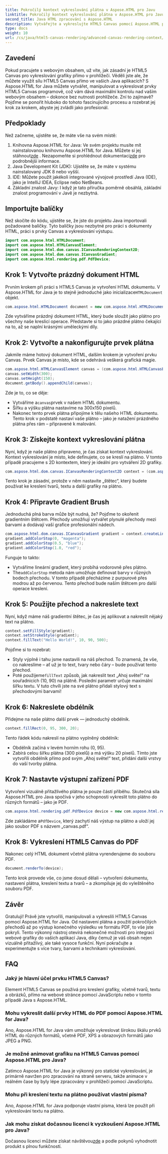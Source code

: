 ```yaml
---
title: Pokročilý kontext vykreslování plátna v Aspose.HTML pro Javu
linktitle: Pokročilý kontext vykreslování plátna v Aspose.HTML pro Javu
second_title: Java HTML zpracování s Aspose.HTML
description: Vytvářejte a vykreslujte HTML5 Canvas pomocí Aspose.HTML pro Java. Naučte se krok za krokem kreslit, stylovat a exportovat do PDF pomocí této výkonné Java knihovny.
type: docs
weight: 10
url: /cs/java/html5-canvas-rendering/advanced-canvas-rendering-context/
---
```

## Zavedení
Pokud pracujete s webovým obsahem, už víte, jak zásadní je HTML5 Canvas pro vykreslování grafiky přímo v prohlížeči. Věděli jste ale, že můžete využít sílu HTML5 Canvas přímo ve vašich Java aplikacích? S Aspose.HTML for Java můžete vytvářet, manipulovat a vykreslovat prvky HTML5 Canvas programově, což vám dává maximální kontrolu nad vaším webovým obsahem – dokonce bez nutnosti prohlížeče. Zní to zajímavě? Pojďme se ponořit hluboko do tohoto fascinujícího procesu a rozebrat jej krok za krokem, abyste jej zvládli jako profesionál.
## Předpoklady
Než začneme, ujistěte se, že máte vše na svém místě:
1.  Knihovna Aspose.HTML for Java: Ve svém projektu musíte mít nainstalovanou knihovnu Aspose.HTML for Java. Můžete si jej stáhnout[zde](https://releases.aspose.com/html/java/) . Nezapomeňte si prohlédnout dokumentaci[zde](https://reference.aspose.com/html/java/) pro podrobnější informace.
2. Java Development Kit (JDK): Ujistěte se, že máte v systému nainstalovaný JDK 8 nebo vyšší.
3. IDE: Můžete použít jakékoli integrované vývojové prostředí Java (IDE), jako je IntelliJ IDEA, Eclipse nebo NetBeans.
4. Základní znalost Javy: I když je tato příručka poměrně obsáhlá, základní znalost programování v Javě je nezbytná.
## Importujte balíčky
Než skočíte do kódu, ujistěte se, že jste do projektu Java importovali požadované balíčky. Tyto balíčky jsou nezbytné pro práci s dokumenty HTML, práci s prvky Canvas a vykreslování výstupu.
```java
import com.aspose.html.HTMLDocument;
import com.aspose.html.HTMLCanvasElement;
import com.aspose.html.dom.canvas.ICanvasRenderingContext2D;
import com.aspose.html.dom.canvas.ICanvasGradient;
import com.aspose.html.rendering.pdf.PdfDevice;
```
## Krok 1: Vytvořte prázdný dokument HTML
 Prvním krokem při práci s HTML5 Canvas je vytvoření HTML dokumentu. V Aspose.HTML for Java je to stejně jednoduché jako inicializace`HTMLDocument` objekt.
```java
com.aspose.html.HTMLDocument document = new com.aspose.html.HTMLDocument();
```
Zde vytváříme prázdný dokument HTML, který bude sloužit jako plátno pro všechny naše kreslicí operace. Představte si to jako prázdné plátno čekající na to, až se naplní krásnými uměleckými díly.
## Krok 2: Vytvořte a nakonfigurujte prvek plátna
Jakmile máme hotový dokument HTML, dalším krokem je vytvoření prvku Canvas. Prvek Canvas je místo, kde se odehrává veškerá grafická magie.
```java
com.aspose.html.HTMLCanvasElement canvas = (com.aspose.html.HTMLCanvasElement) document.createElement("canvas");
canvas.setWidth(300);
canvas.setHeight(150);
document.getBody().appendChild(canvas);
```
Zde je to, co se děje:
-  Vytváříme a`canvas`prvek v našem HTML dokumentu.
- Šířku a výšku plátna nastavíme na 300x150 pixelů.
- Nakonec tento prvek plátna připojíme k tělu našeho HTML dokumentu.
Tento krok v podstatě nastaví vaše plátno – jako je natažení prázdného plátna přes rám – připravené k malování.
## Krok 3: Získejte kontext vykreslování plátna
Nyní, když je naše plátno připraveno, je čas získat kontext vykreslování. Kontext vykreslování je místo, kde definujete, co se kreslí na plátno. V tomto případě pracujeme s 2D kontextem, který je ideální pro vytváření 2D grafiky.
```java
com.aspose.html.dom.canvas.ICanvasRenderingContext2D context = (com.aspose.html.dom.canvas.ICanvasRenderingContext2D) canvas.getContext("2d");
```
Tento krok je zásadní, protože v něm nastavíte „štětec“, který budete používat ke kreslení tvarů, textu a další grafiky na plátno.
## Krok 4: Připravte Gradient Brush
Jednoduchá plná barva může být nudná, že? Pojďme to okořenit gradientním štětcem. Přechody umožňují vytvářet plynulé přechody mezi barvami a dodávají vaší grafice profesionální nádech.
```java
com.aspose.html.dom.canvas.ICanvasGradient gradient = context.createLinearGradient(0, 0, canvas.getWidth(), 0);
gradient.addColorStop(0, "magenta");
gradient.addColorStop(0.5, "blue");
gradient.addColorStop(1.0, "red");
```
Funguje to takto:
- Vytváříme lineární gradient, který probíhá vodorovně přes plátno.
-  The`addColorStop` metoda nám umožňuje definovat barvy v různých bodech přechodu. V tomto případě přecházíme z purpurové přes modrou až po červenou.
Tento přechod bude naším štětcem pro další operace kreslení.
## Krok 5: Použijte přechod a nakreslete text
Nyní, když máme náš gradientní štětec, je čas jej aplikovat a nakreslit nějaký text na plátno.
```java
context.setFillStyle(gradient);
context.setStrokeStyle(gradient);
context.fillText("Hello World!", 10, 90, 500);
```
Pojďme si to rozebrat:
- Styly výplně i tahu jsme nastavili na náš přechod. To znamená, že vše, co nakreslíme – ať už je to text, tvary nebo čáry – bude používat tento přechod.
-  Poté použijeme`fillText` způsob, jak nakreslit text „Ahoj světe!“ na souřadnicích (10, 90) na plátně. Poslední parametr určuje maximální šířku textu.
V tuto chvíli jste na své plátno přidali stylový text s přechodovými barvami!
## Krok 6: Nakreslete obdélník
Přidejme na naše plátno další prvek — jednoduchý obdélník.
```java
context.fillRect(0, 95, 300, 20);
```
Tento řádek kódu nakreslí na plátno vyplněný obdélník:
- Obdélník začíná v levém horním rohu (0, 95).
- Zabírá celou šířku plátna (300 pixelů) a má výšku 20 pixelů.
Tímto jste vytvořili obdélník přímo pod svým „Ahoj světe!“ text, přidání další vrstvy do vaší tvorby plátna.
## Krok 7: Nastavte výstupní zařízení PDF
Vytvoření vizuálně přitažlivého plátna je pouze částí příběhu. Skutečná síla Aspose.HTML pro Java spočívá v jeho schopnosti vykreslit toto plátno do různých formátů – jako je PDF.
```java
com.aspose.html.rendering.pdf.PdfDevice device = new com.aspose.html.rendering.pdf.PdfDevice("canvas.pdf");
```
 Zde zakládáme a`PdfDevice`, který zachytí náš výstup na plátno a uloží jej jako soubor PDF s názvem „canvas.pdf“.
## Krok 8: Vykreslení HTML5 Canvas do PDF
Nakonec celý HTML dokument včetně plátna vyrenderujeme do souboru PDF.
```java
document.renderTo(device);
```
Tento krok provede vše, co jsme dosud dělali – vytvoření dokumentu, nastavení plátna, kreslení textu a tvarů – a zkompiluje jej do vyleštěného souboru PDF.
## Závěr
Gratuluji! Právě jste vytvořili, manipulovali a vykreslili HTML5 Canvas pomocí Aspose.HTML for Java. Od nastavení plátna a použití pokročilých přechodů až po výstup konečného výsledku ve formátu PDF, to vše jste pokryli. Tento výkonný nástroj otevírá nekonečné možnosti pro integraci webové grafiky do vašich aplikací Java, díky čemuž je váš obsah nejen vizuálně přitažlivý, ale také vysoce funkční. Nyní pokračujte a experimentujte s více tvary, barvami a technikami vykreslování.
## FAQ
### Jaký je hlavní účel prvku HTML5 Canvas?
Element HTML5 Canvas se používá pro kreslení grafiky, včetně tvarů, textu a obrázků, přímo na webové stránce pomocí JavaScriptu nebo v tomto případě Java s Aspose.HTML.
### Mohu vykreslit další prvky HTML do PDF pomocí Aspose.HTML for Java?
Ano, Aspose.HTML for Java vám umožňuje vykreslovat širokou škálu prvků HTML do různých formátů, včetně PDF, XPS a obrazových formátů jako JPEG a PNG.
### Je možné animovat grafiku na HTML5 Canvas pomocí Aspose.HTML pro Java?
Zatímco Aspose.HTML for Java je výkonný pro statické vykreslování, je primárně navržen pro zpracování na straně serveru, takže animace v reálném čase by byly lépe zpracovány v prohlížeči pomocí JavaScriptu.
### Mohu při kreslení textu na plátno používat vlastní písma?
Ano, Aspose.HTML for Java podporuje vlastní písma, která lze použít při vykreslování textu na plátno.
### Jak mohu získat dočasnou licenci k vyzkoušení Aspose.HTML pro Java?
 Dočasnou licenci můžete získat návštěvou[zde](https://purchase.aspose.com/temporary-license/) a podle pokynů vyhodnotit produkt s plnou funkčností.